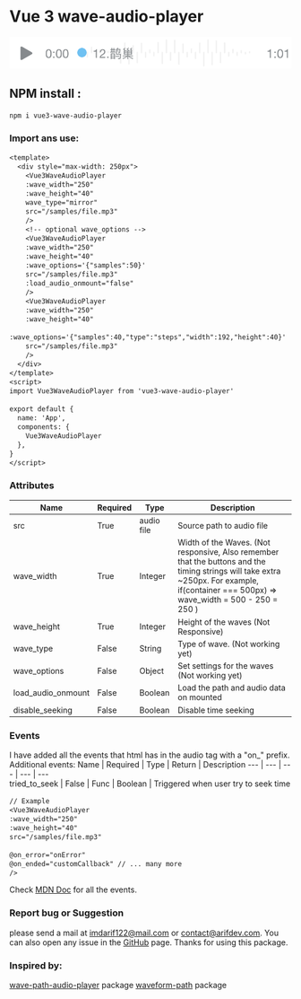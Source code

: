 <!--
 * @Author: be_loving@163.com 
 * @Date: 2024-10-22 18:49:23
 * @LastEditors: be_loving@163.com 
 * @LastEditTime: 2024-10-23 13:39:59
 * @FilePath: /vue3-wave-audio-player/README.md
 * @Description: 这是默认设置,请设置`customMade`, 打开koroFileHeader查看配置 进行设置: https://github.com/OBKoro1/koro1FileHeader/wiki/%E9%85%8D%E7%BD%AE
-->
# Vue 3 wave-audio-player

![Image demo](https://github.com/futuremeng/vue3-wave-audio-player/raw/master/preview.png)

## NPM install :
```
npm i vue3-wave-audio-player
```

### Import ans use: 
```
<template>
  <div style="max-width: 250px">
    <Vue3WaveAudioPlayer
    :wave_width="250"
    :wave_height="40"
    wave_type="mirror"
    src="/samples/file.mp3"
    />  
    <!-- optional wave_options -->
    <Vue3WaveAudioPlayer
    :wave_width="250"
    :wave_height="40"
    :wave_options='{"samples":50}' 
    src="/samples/file.mp3"
    :load_audio_onmount="false"
    />  
    <Vue3WaveAudioPlayer
    :wave_width="250"
    :wave_height="40"
    :wave_options='{"samples":40,"type":"steps","width":192,"height":40}'
    src="/samples/file.mp3"
    />   
  </div>
</template>
<script>
import Vue3WaveAudioPlayer from 'vue3-wave-audio-player'

export default {
  name: 'App',
  components: {
    Vue3WaveAudioPlayer
  },
}
</script>
```
### Attributes
Name | Required | Type | Description
--- | --- | --- | --- 
src | True | audio file | Source path to audio file
wave_width | True | Integer | Width of the Waves. (Not responsive, Also remember that the buttons and the timing strings will take extra ~250px. For example, if(container === 500px) => wave_width = 500 - 250 = 250  )
wave_height | True | Integer | Height of the waves (Not Responsive)
wave_type | False | String | Type of wave. (Not working yet)
wave_options | False | Object | Set settings for the waves (Not working yet)
load_audio_onmount | False | Boolean | Load the path and audio data on mounted
disable_seeking | False | Boolean | Disable time seeking

### Events
I have added all the events that html has in the audio tag with a "on_" prefix.
Additional events:
Name | Required | Type | Return | Description
--- | --- | --- | --- | ---  
tried_to_seek | False | Func  | Boolean | Triggered when user try to seek time
```
// Example 
<Vue3WaveAudioPlayer
:wave_width="250"
:wave_height="40"
src="/samples/file.mp3"

@on_error="onError"
@on_ended="customCallback" // ... many more
/> 
```
Check [MDN Doc](https://developer.mozilla.org/en-US/docs/Web/HTML/Element/audio) for all the events.

### Report bug or Suggestion
please send a mail at imdarif122@mail.com or contact@arifdev.com. 
You can also open any issue in the [GitHub](https://github.com/futuremeng/vue3-wave-audio-player) page. Thanks for using this package.

### Inspired by:
[wave-path-audio-player](https://www.npmjs.com/package/wave-audio-path-player) package
[waveform-path](https://jerosoler.github.io/waveform-path) package
 
